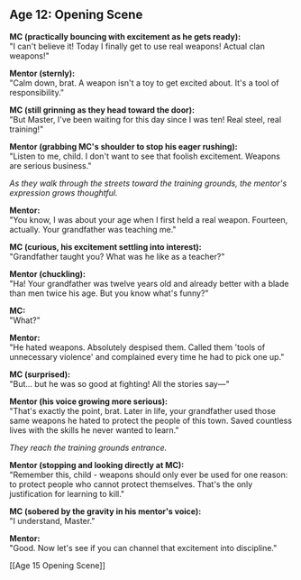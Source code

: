 ## **Age 12:  Opening Scene**

**MC (practically bouncing with excitement as he gets ready):**  
"I can't believe it! Today I finally get to use real weapons! Actual clan weapons!"

**Mentor (sternly):**  
"Calm down, brat. A weapon isn't a toy to get excited about. It's a tool of responsibility."

**MC (still grinning as they head toward the door):**  
"But Master, I've been waiting for this day since I was ten! Real steel, real training!"

**Mentor (grabbing MC's shoulder to stop his eager rushing):**  
"Listen to me, child. I don't want to see that foolish excitement. Weapons are serious business."

_As they walk through the streets toward the training grounds, the mentor's expression grows thoughtful._

**Mentor:**  
"You know, I was about your age when I first held a real weapon. Fourteen, actually. Your grandfather was teaching me."

**MC (curious, his excitement settling into interest):**  
"Grandfather taught you? What was he like as a teacher?"

**Mentor (chuckling):**  
"Ha! Your grandfather was twelve years old and already better with a blade than men twice his age. But you know what's funny?"

**MC:**  
"What?"

**Mentor:**  
"He hated weapons. Absolutely despised them. Called them 'tools of unnecessary violence' and complained every time he had to pick one up."

**MC (surprised):**  
"But... but he was so good at fighting! All the stories say—"

**Mentor (his voice growing more serious):**  
"That's exactly the point, brat. Later in life, your grandfather used those same weapons he hated to protect the people of this town. Saved countless lives with the skills he never wanted to learn."

_They reach the training grounds entrance._

**Mentor (stopping and looking directly at MC):**  
"Remember this, child - weapons should only ever be used for one reason: to protect people who cannot protect themselves. That's the only justification for learning to kill."

**MC (sobered by the gravity in his mentor's voice):**  
"I understand, Master."

**Mentor:**  
"Good. Now let's see if you can channel that excitement into discipline."

[[Age 15 Opening Scene]]